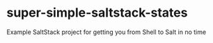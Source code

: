 # super-simple-saltstack-states
Example SaltStack project for getting you from Shell to Salt in no time

